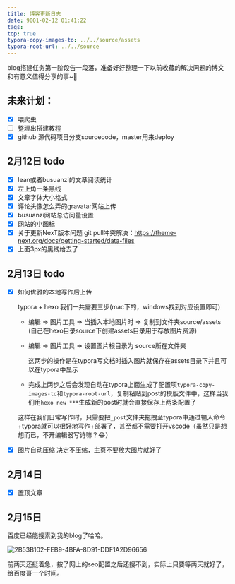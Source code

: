 ```yaml
---
title: 博客更新日志
date: 9001-02-12 01:41:22
tags:
top: true
typora-copy-images-to: ../../source/assets
typora-root-url: ../../source
---
```

blog搭建任务第一阶段告一段落，准备好好整理一下以前收藏的解决问题的博文和有意义值得分享的事~💃

## 未来计划：

- [x] 喂爬虫
- [ ] 整理出搭建教程
- [x] github 源代码项目分支sourcecode，master用来deploy

<!-- more -->

## 2月12日 todo

- [x] lean或者busuanzi的文章阅读统计
- [x] 左上角一条黑线
- [x] 文章字体大小格式
- [x] 评论头像怎么弄的gravatar网站上传
- [x] busuanzi网站总访问量设置
- [x] 网站的小图标
- [x] 关于更新NexT版本问题 git pull冲突解决：https://theme-next.org/docs/getting-started/data-files
- [x] 上面3px的黑线给去了 

## 2月13日 todo

- [x] 如何优雅的本地写作后上传

  typora + hexo 我们一共需要三步(mac下的，windows找到对应设置即可)

  - 编辑 => 图片工具 => 当插入本地图片时 => 复制到文件夹source/assets (自己在hexo目录source下创建assets目录用于存放图片资源)

  - 编辑 => 图片工具 => 设置图片根目录为 source所在文件夹

    这两步的操作是在typora写文档时插入图片就保存在assets目录下并且可以在typora中显示

  - 完成上两步之后会发现自动在typora上面生成了配置项`typora-copy-images-to`和`typora-root-url`，复制粘贴到post的模版文件中，这样当我们用`hexo new ***`生成新的post时就会直接保存上两条配置了

  这样在我们日常写作时，只需要把`_post`文件夹拖拽至typora中通过输入命令+typora就可以很好地写作+部署了，甚至都不需要打开vscode（虽然只是想想而已，不开编辑器写诗嘛？😂）

- [x] 图片自动压缩  决定不压缩，主页不要放大图片就好了

## 2月14日

- [x] 置顶文章

## 2月15日

百度已经能搜索到我的blog了哈哈。

![2B53B102-FEB9-4BFA-8D91-DDF1A2D96656](/assets/2B53B102-FEB9-4BFA-8D91-DDF1A2D96656.png)

前两天还挺着急，按了网上的seo配置之后还搜不到，实际上只要等两天就好了，给百度哥一个时间。